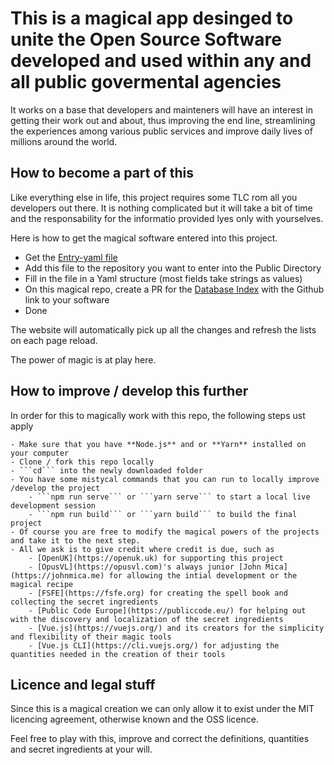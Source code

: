 # This is a magical app desinged to unite the Open Source Software developed and used within any and all public govermental agencies

It works on a base that developers and mainteners will have an interest in getting their work out and about, thus improving the end line, streamlining the experiences among various public services and improve daily lives of millions around the world.

## How to become a part of this

Like everything else in life, this project requires some TLC rom all you developers out there. It is nothing complicated but it will take a bit of time and the responsability for the informatio provided lyes only with yourselves.

Here is how to get the magical software entered into this project.

- Get the [Entry-yaml file](https://github.com/OpenUK/publiccode.directory/blob/master/entry-files/entry.yaml)
- Add this file to the repository you want to enter into the Public Directory
- Fill in the file in a Yaml structure (most fields take strings as values)
- On this magical repo, create a PR for the [Database Index](https://github.com/OpenUK/publiccode.directory/blob/master/database/database.index.yaml) with the Github link to your software
- Done

The website will automatically pick up all the changes and refresh the lists on each page reload.

The power of magic is at play here.

## How to improve / develop this further

In order for this to magically work with this repo, the following steps ust apply

    - Make sure that you have **Node.js** and or **Yarn** installed on your computer
    - Clone / fork this repo locally
    - ```cd``` into the newly downloaded folder
    - You have some mistycal commands that you can run to locally improve /develop the project
        - ```npm run serve``` or ```yarn serve``` to start a local live development session
        - ```npm run build``` or ```yarn build``` to build the final project
    - Of course you are free to modify the magical powers of the projects and take it to the next step.
    - All we ask is to give credit where credit is due, such as
        - [OpenUK](https://openuk.uk) for supporting this project
        - [OpusVL](https://opusvl.com)'s always junior [John Mica](https://johnmica.me) for allowing the intial development or the magical recipe
        - [FSFE](https://fsfe.org) for creating the spell book and collecting the secret ingredients
        - [Public Code Europe](https://publiccode.eu/) for helping out with the discovery and localization of the secret ingredients
        - [Vue.js](https://vuejs.org/) and its creators for the simplicity and flexibility of their magic tools
        - [Vue.js CLI](https://cli.vuejs.org/) for adjusting the quantities needed in the creation of their tools

## Licence and legal stuff

Since this is a magical creation we can only allow it to exist under the MIT licencing agreement, otherwise known and the OSS licence.

Feel free to play with this, improve and correct the definitions, quantities and secret ingredients at your will.
